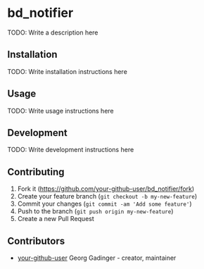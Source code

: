 # bd_notifier

TODO: Write a description here

## Installation

TODO: Write installation instructions here

## Usage

TODO: Write usage instructions here

## Development

TODO: Write development instructions here

## Contributing

1. Fork it (<https://github.com/your-github-user/bd_notifier/fork>)
2. Create your feature branch (`git checkout -b my-new-feature`)
3. Commit your changes (`git commit -am 'Add some feature'`)
4. Push to the branch (`git push origin my-new-feature`)
5. Create a new Pull Request

## Contributors

- [your-github-user](https://github.com/your-github-user) Georg Gadinger - creator, maintainer
